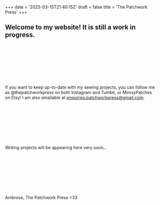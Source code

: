 +++
date = '2025-03-15T21:40:15Z'
draft = false
title = 'The Patchwork Press'
+++

## Welcome to my website! It is still a work in progress.

<img style="margin-bottom: 120px;">

If you want to keep up-to-date with my sewing projects, you can follow me as @thepatchworkpress on both Instagram and Tumblr, or MimsyPatches on Etsy! I am also emailable at enquiries.patchworkpress@gmail.com.

<img style="margin-bottom: 120px;">

Writing projects will be appearing here very soon...

<img style="margin-bottom: 120px;">

Ambrose, The Patchwork Press <33

